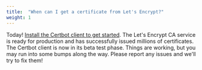 ```yaml
---
title:  "When can I get a certificate from Let's Encrypt?"
weight: 1
---
```


Today! [Install the Certbot client to get started](/). The Let's Encrypt CA service is ready for production and has successfully issued millions of certificates. The Certbot client is now in its beta test phase. Things are working, but you may run into some bumps along the way. Please report any issues and we'll try to fix them!
